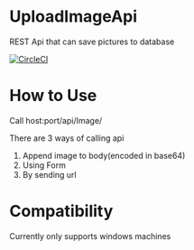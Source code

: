 # UploadImageApi
REST Api that can save pictures to database

[![CircleCI](https://circleci.com/gh/fengints/UploadImageApi.svg?style=shield)](https://circleci.com/pipelines/github/fengints/UploadImageApi)
# How to Use
Call host:port/api/Image/

There are 3 ways of calling api
1. Append image to body(encoded in base64)
2. Using Form
3. By sending url

# Compatibility
Currently only supports windows machines
